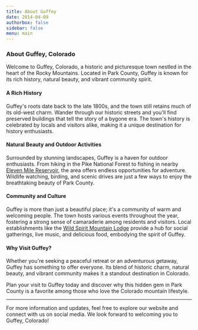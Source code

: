 ```yaml
---
title: About Guffey
date: 2014-04-09
authorbox: false
sidebar: false
menu: main
---
```


### About Guffey, Colorado
Welcome to Guffey, Colorado, a historic and picturesque town nestled in the heart of the Rocky Mountains. Located in Park County, Guffey is known for its rich history, natural beauty, and vibrant community spirit.

#### A Rich History
Guffey's roots date back to the late 1800s, and the town still retains much of its old-west charm. Wander through our historic streets and you'll find preserved buildings that tell the story of a bygone era. The town's history is celebrated by locals and visitors alike, making it a unique destination for history enthusiasts.

#### Natural Beauty and Outdoor Activities
Surrounded by stunning landscapes, Guffey is a haven for outdoor enthusiasts. From hiking in the Pike National Forest to fishing in nearby [Eleven Mile Reservoir](https://cpw.state.co.us/placestogo/parks/ElevenMile), the area offers endless opportunities for adventure. Wildlife watching, birding, and scenic drives are just a few ways to enjoy the breathtaking beauty of Park County.

#### Community and Culture
Guffey is more than just a beautiful place; it's a community of warm and welcoming people. The town hosts various events throughout the year, fostering a strong sense of camaraderie among residents and visitors. Local establishments like the [Wild Spirit Mountain Lodge](https://wildspiritmountainlodge.com) provide a hub for social gatherings, live music, and delicious food, embodying the spirit of Guffey.

#### Why Visit Guffey?
Whether you're seeking a peaceful retreat or an adventurous getaway, Guffey has something to offer everyone. Its blend of historic charm, natural beauty, and vibrant community makes it a standout destination in Colorado.

Plan your visit to Guffey today and discover why this hidden gem in Park County is a favorite among those who love the Colorado mountain lifestyle.

---

For more information and updates, feel free to explore our website and connect with us on social media. We look forward to welcoming you to Guffey, Colorado!